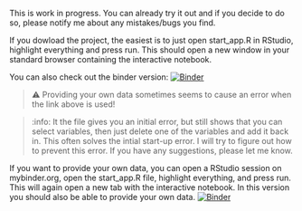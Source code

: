 This is work in progress. You can already try it out and if you decide to do so, please notify me about any mistakes/bugs you find.

If you dowload the project, the easiest is to just open start_app.R in RStudio, highlight everything and press run. This should open a new window in your standard browser containing the interactive notebook.

You can also check out the binder version: [![Binder](https://mybinder.org/badge_logo.svg)](https://mybinder.org/v2/gh/enweg/SnT_VARS/main?urlpath=shiny/App/)

> :warning: Providing your own data sometimes seems to cause an error when the link above is used!

> :info: It the file gives you an initial error, but still shows that you can select variables, then just delete one of the variables and add it back in. This often solves the intial start-up error. I will try to figure out how to prevent this error. If you have any suggestions, please let me know.

If you want to provide your own data, you can open a RStudio session on mybinder.org, open the start_app.R file, highlight everything, and press run. This will again open a new tab with the interactive notebook. In this version you should also be able to provide your own data. [![Binder](https://mybinder.org/badge_logo.svg)](https://mybinder.org/v2/gh/enweg/SnT_VARS/main?urlpath=rstudio)
